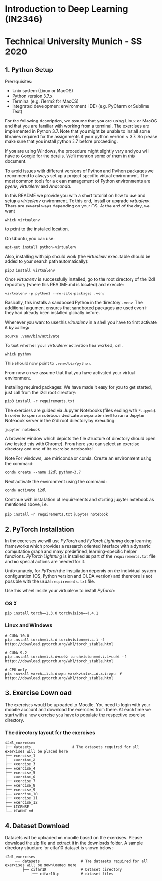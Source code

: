 # Introduction to Deep Learning (IN2346)
# Technical University Munich - SS 2020

## 1. Python Setup

Prerequisites:
- Unix system (Linux or MacOS)
- Python version 3.7.x
- Terminal (e.g. iTerm2 for MacOS)
- Integrated development environment (IDE) (e.g. PyCharm or Sublime Text)

For the following description, we assume that you are using Linux or MacOS and that you are familiar with working from a terminal. The exercises are implemented in Python 3.7. Note that you might be unable to install some libraries required for the assignments if your python version < 3.7. So please make sure that you install python 3.7 before proceeding.

If you are using Windows, the procedure might slightly vary and you will have to Google for the details. We'll mention some of them in this document.

To avoid issues with different versions of Python and Python packages we recommend to always set up a project specific virtual environment. The most common tools for a clean management of Python environments are *pyenv*, *virtualenv* and *Anaconda*.

In this README we provide you with a short tutorial on how to use and setup a *virtuelenv* environment. To this end, install or upgrade *virtualenv*. There are several ways depending on your OS. At the end of the day, we want

`which virtualenv`

to point to the installed location.

On Ubuntu, you can use:

`apt-get install python-virtualenv`

Also, installing with pip should work (the *virtualenv* executable should be added to your search path automatically):

`pip3 install virtualenv`

Once *virtualenv* is successfully installed, go to the root directory of the i2dl repository (where this README.md is located) and execute:

`virtualenv -p python3 --no-site-packages .venv`

Basically, this installs a sandboxed Python in the directory `.venv`. The
additional argument ensures that sandboxed packages are used even if they had
already been installed globally before.

Whenever you want to use this *virtualenv* in a shell you have to first
activate it by calling:

`source .venv/bin/activate`

To test whether your *virtualenv* activation has worked, call:

`which python`

This should now point to `.venv/bin/python`.

From now on we assume that that you have activated your virtual environment.

Installing required packages:
We have made it easy for you to get started, just call from the i2dl root directory:

`pip3 install -r requirements.txt`


The exercises are guided via Jupyter Notebooks (files ending with `*.ipynb`). In order to open a notebook dedicate a separate shell to run a Jupyter Notebook server in the i2dl root directory by executing:

`jupyter notebook`

A browser window which depicts the file structure of directory should open (we tested this with Chrome). From here you can select an exercise directory and one of its exercise notebooks!

Note:For windows, use miniconda or conda. Create an environment using the command:

`conda create --name i2dl python=3.7`

Next activate the environment using the command:

`conda activate i2dl`

Continue with installation of requirements and starting jupyter notebook as mentioned above, i.e.

`pip install -r requirements.txt` 
`jupyter notebook`


## 2. PyTorch Installation

In the exercises we will use *PyTorch* and *PyTorch Lightning* deep learning frameworks which provides a research oriented interface with a dynamic computation graph and many predefined, learning-specific helper functions. *PyTorch Lightning* is installed as part of the `requirements.txt` file and no special actions are needed for it.

Unfortunately, for *PyTorch* the installation depends on the individual system configuration (OS, Python version and CUDA version) and therefore is not possible with the usual `requirements.txt` file.

Use this wheel inside your virtualenv to install *PyTorch*:
### OS X
`pip install torch==1.3.0 torchvision==0.4.1`
### Linux and Windows
```
# CUDA 10.0
pip install torch==1.3.0 torchvision==0.4.1 -f https://download.pytorch.org/whl/torch_stable.html

# CUDA 9.2
pip install torch==1.3.0+cu92 torchvision==0.4.1+cu92 -f https://download.pytorch.org/whl/torch_stable.html

# CPU only
pip install torch==1.3.0+cpu torchvision==0.4.1+cpu -f https://download.pytorch.org/whl/torch_stable.html
```


## 3. Exercise Download

The exercises would be uploaded to Moodle. You need to login with your moodle account and download the exercises from there. At each time we start with a new exercise you have to populate the respective exercise directory. 
### The directory layout for the exercises

    i2dl_exercises
    ├── datasets                   # The datasets required for all exercises will be placed here
    ├── exercise_1                 
    ├── exercise_2                     
    ├── exercise_3                    
    ├── exercise_4
    ├── exercise_5
    ├── exercise_6
    ├── exercise_7                              
    ├── exercise_8
    ├── exercise_9
    ├── exercise_10
    ├── exercise_11
    ├── exercise_12                    
    ├── LICENSE
    └── README.md


## 4. Dataset Download

Datasets will be uploaded on moodle based on the exercises. Please download the zip file and extract it in the downloads folder. A sample directory structure for cifar10 dataset is shown below:-

    i2dl_exercises
        ├── datasets                   # The datasets required for all exercises will be downloaded here
            ├── cifar10                # Dataset directory
                ├── cifar10.p          # dataset files 
